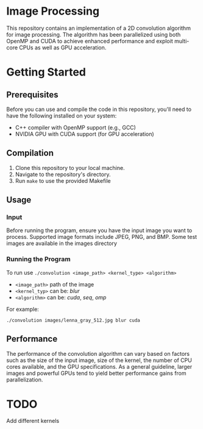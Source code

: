 # Image Processing

This repository contains an implementation of a 2D convolution algorithm for image processing. The algorithm has been parallelized using both OpenMP and CUDA to achieve enhanced performance and exploit multi-core CPUs as well as GPU acceleration.

# Getting Started

## Prerequisites

Before you can use and compile the code in this repository, you'll need to have the following installed on your system:

* C++ compiler with OpenMP support (e.g., GCC)
* NVIDIA GPU with CUDA support (for GPU acceleration)

## Compilation

1. Clone this repository to your local machine.
2. Navigate to the repository's directory.
3. Run `make` to use the provided Makefile
## Usage

### Input
Before running the program, ensure you have the input image you want to process. Supported image formats include JPEG, PNG, and BMP. Some test images are available in the images directory

### Running the Program
To run use `./convolution <image_path> <kernel_type> <algorithm>`

- `<image_path>` path of the image
- `<kernel_typ>` can be: _blur_
- `<algorithm>`  can be: _cuda_, _seq_, _omp_

For example:

`./convolution images/lenna_gray_512.jpg blur cuda`

## Performance

The performance of the convolution algorithm can vary based on factors such as the size of the input image, size of the kernel,  the number of CPU cores available, and the GPU specifications. As a general guideline, larger images and powerful GPUs tend to yield better performance gains from parallelization.

# TODO

Add different kernels

